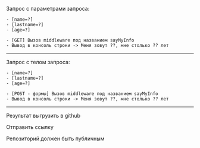 Запрос с параметрами запроса:

	- [name=?]
	- [lastname=?]
	- [age=?]
	
	- [GET] Вызов middleware под названием sayMyInfo
	- Вывод в консоль строки -> Меня зовут ??, мне столько ?? лет
---
Запрос с телом запроса:

	- [name=?]
	- [lastname=?]
	- [age=?]

	- [POST - формы] Вызов middleware под названием sayMyInfo
	- Вывод в консоль строки -> Меня зовут ??, мне столько ?? лет
---
Результат выгрузить в github

Отправить ссылку

Репозиторий должен быть публичным
